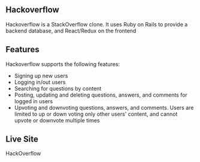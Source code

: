 ## Hackoverflow

Hackoverflow is a StackOverflow clone. It uses Ruby on Rails to provide a backend database, and React/Redux on the frontend

## Features

Hackoverflow supports the following features:

* Signing up new users
* Logging in/out users
* Searching for questions by content
* Posting, updating and deleting questions, answers, and comments for logged in users
* Upvoting and downvoting questions, answers, and comments. Users are limited to up or down voting only other users' content, and cannot upvote or downvote multiple times


## Live Site
<a src="https://aa-hack-overflow.herokuapp.com/#/">HackOverflow</a>


